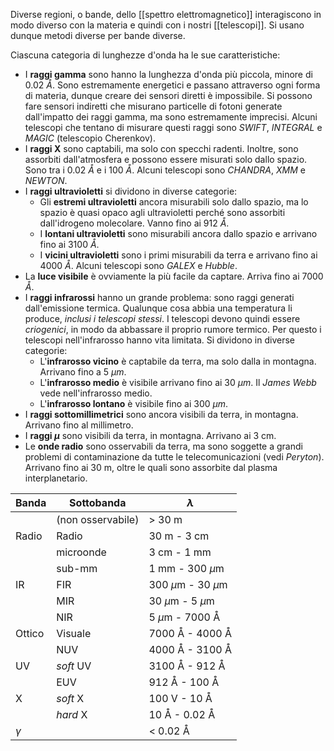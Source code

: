 Diverse regioni, o bande, dello [[spettro elettromagnetico]] interagiscono in modo diverso con la materia e quindi con i nostri [[telescopi]]. Si usano dunque metodi diverse per bande diverse.

Ciascuna categoria di lunghezze d'onda ha le sue caratteristiche:
- I **raggi gamma** sono hanno la lunghezza d'onda più piccola, minore di 0.02 $\mathring{A}$. Sono estremamente energetici e passano attraverso ogni forma di materia, dunque creare dei sensori diretti è impossibile. Si possono fare sensori indiretti che misurano particelle di fotoni generate dall'impatto dei raggi gamma, ma sono estremamente imprecisi. Alcuni telescopi che tentano di misurare questi raggi sono *SWIFT*, *INTEGRAL* e *MAGIC* (telescopio Cherenkov).
- I **raggi X** sono captabili, ma solo con specchi radenti. Inoltre, sono assorbiti dall'atmosfera e possono essere misurati solo dallo spazio. Sono tra i 0.02 $\mathring{A}$ e i 100 $\mathring{A}$. Alcuni telescopi sono *CHANDRA*, *XMM* e *NEWTON*.
- I **raggi ultravioletti** si dividono in diverse categorie:
	- Gli **estremi ultravioletti** ancora misurabili solo dallo spazio, ma lo spazio è quasi opaco agli ultravioletti perché sono assorbiti dall'idrogeno molecolare. Vanno fino ai 912 $\mathring{A}$.
	- I **lontani ultravioletti** sono misurabili ancora dallo spazio e arrivano fino ai 3100 $\mathring{A}$.
	- I **vicini ultravioletti** sono i primi misurabili da terra e arrivano fino ai 4000 $\mathring{A}$. Alcuni telescopi sono *GALEX* e *Hubble*.
- La **luce visibile** è ovviamente la più facile da captare. Arriva fino ai 7000 $\mathring{A}$.
- I **raggi infrarossi** hanno un grande problema: sono raggi generati dall'emissione termica. Qualunque cosa abbia una temperatura li produce, *inclusi i telescopi stessi*. I telescopi devono quindi essere *criogenici*, in modo da abbassare il proprio rumore termico. Per questo i telescopi nell'infrarosso hanno vita limitata. Si dividono in diverse categorie:
	- L'**infrarosso vicino** è captabile da terra, ma solo dalla in montagna. Arrivano fino a 5 $\mu m$.
	- L'**infrarosso medio** è visibile arrivano fino ai 30 $\mu m$. Il *James Webb* vede nell'infrarosso medio.
	- L'**infrarosso lontano** è visibile fino ai 300 $\mu m$.
- I **raggi sottomillimetrici** sono ancora visibili da terra, in montagna. Arrivano fino al millimetro.
- I **raggi $\mu$** sono visibili da terra, in montagna. Arrivano ai 3 cm.
- Le **onde radio** sono osservabili da terra, ma sono soggette a grandi problemi di contaminazione da tutte le telecomunicazioni (vedi *Peryton*). Arrivano fino ai 30 m, oltre le quali sono assorbite dal plasma interplanetario.

| Banda    | Sottobanda        | $\lambda$              |
| -------- | ----------------- | ---------------------- |
|          | (non osservabile) | > 30 m                 |
| Radio    | Radio             | 30 m - 3 cm            |
|          | microonde         | 3 cm - 1 mm            |
|          | sub-mm            | 1 mm - 300 $\mu$m      |
| IR       | FIR               | 300 $\mu$m - 30 $\mu$m |
|          | MIR               | 30 $\mu$m - 5 $\mu$m   |
|          | NIR               | 5 $\mu$m - 7000 Å      |
| Ottico   | Visuale           | 7000 Å - 4000 Å        |
|          | NUV               | 4000 Å - 3100 Å        |
| UV       | *soft* UV         | 3100 Å - 912 Å         |
|          | EUV               | 912 Å - 100 Å          |
| X        | *soft* X          | 100 V - 10 Å           |
|          | *hard* X          | 10 Å - 0.02 Å          |
| $\gamma$ |                   | < 0.02 Å               |
